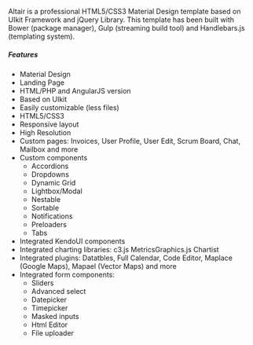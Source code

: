 <p>
  Altair is a professional HTML5/CSS3 Material Design template based on UIkit Framework and jQuery Library. This template has been built   with Bower (package manager), Gulp (streaming build tool) and Handlebars.js (templating system).
</p>  

<h5>Features</h5>
                            <ul>
                                <li>Material Design</li>
                                <li>Landing Page</li>
                                <li>HTML/PHP and AngularJS version</li>
                                <li>Based on UIkit</li>
                                <li>Easily customizable (less files)</li>
                                <li>HTML5/CSS3</li>
                                <li>Responsive layout</li>
                                <li>High Resolution</li>
                                <li>Custom pages: Invoices, User Profile, User Edit, Scrum Board, Chat, Mailbox and more</li>
                                <li>
                                    Custom components
                                    <ul>
                                        <li>Accordions</li>
                                        <li>Dropdowns</li>
                                        <li>Dynamic Grid</li>
                                        <li>Lightbox/Modal</li>
                                        <li>Nestable</li>
                                        <li>Sortable</li>
                                        <li>Notifications</li>
                                        <li>Preloaders</li>
                                        <li>Tabs</li>
                                    </ul>
                                </li>
                                <li>Integrated KendoUI components</li>
                                <li>Integrated charting libraries: c3.js MetricsGraphics.js Chartist</li>
                                <li>Integrated plugins: Datatbles, Full Calendar, Code Editor, Maplace (Google Maps), Mapael (Vector Maps) and more</li>
                                <li>
                                    Integrated form components:
                                    <ul>
                                        <li>Sliders</li>
                                        <li>Advanced select</li>
                                        <li>Datepicker</li>
                                        <li>Timepicker</li>
                                        <li>Masked inputs</li>
                                        <li>Html Editor</li>
                                        <li>File uploader</li>
                                    </ul>
                                </li>
                            </ul>
                        </div>
